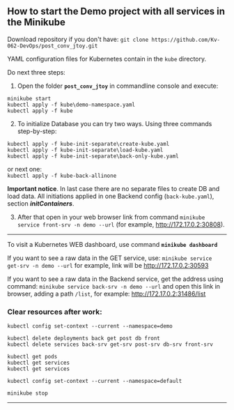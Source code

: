 ## How to start the Demo project with all services in the Minikube

Download repository if you don't have:
`git clone https://github.com/Kv-062-DevOps/post_conv_jtoy.git`

YAML configuration files for Kubernetes contain in the `kube` directory.  

Do next three steps:  
1. Open the folder **`post_conv_jtoy`** in commandline console and execute:
```
minikube start
kubectl apply -f kube\demo-namespace.yaml
kubectl apply -f kube
```
2. To initialize Database you can try two ways. Using three commands step-by-step:
```
kubectl apply -f kube-init-separate\create-kube.yaml
kubectl apply -f kube-init-separate\load-kube.yaml
kubectl apply -f kube-init-separate\back-only-kube.yaml
```
or next one:  
    `kubectl apply -f kube-back-allinone`

**Important notice**. In last case there are no separate files to create DB and load data. 
All initiations applied in one Backend config (`back-kube.yaml`), section _**initContainers**_.

3. After that open in your web browser link from command
`minikube service front-srv -n demo --url`
(for example, <http://172.17.0.2:30808>).  

---
To visit a Kubernetes WEB dashboard, use command **`minikube dashboard`**

If you want to see a raw data in the GET service, use:
`minikube service get-srv -n demo --url`
for example, link will be <http://172.17.0.2:30593>

If you want to see a raw data in the Backend service, get the address using command:
`minikube service back-srv -n demo --url`
and open this link in browser, adding a path `/list`, for example: <http://172.17.0.2:31486/list>

### Clear resources after work:
```
kubectl config set-context --current --namespace=demo

kubectl delete deployments back get post db front
kubectl delete services back-srv get-srv post-srv db-srv front-srv 

kubectl get pods
kubectl get services
kubectl get services
 
kubectl config set-context --current --namespace=default
 
minikube stop

```
___












